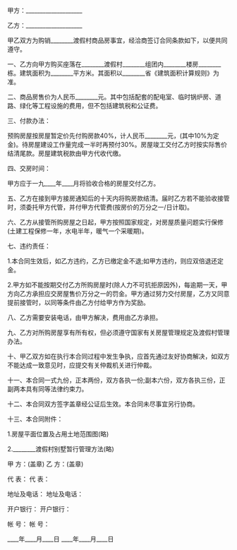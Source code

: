 
 


甲方：____________________


乙方：____________________


甲乙双方为购销________渡假村商品房事宜，经洽商签订合同条款如下，以便共同遵守。


一、乙方向甲方购买座落在________渡假村________组团内________楼房________栋。建筑面积为________平方米。其面积以________省《建筑面积计算规则》为准。


二、商品房售价为人民币________元。其中包括配套的配电室、临时锅炉房、道路、绿化等工程设施的费用，但不包括建筑税和公证费。


三、付款办法：


预购房屋按房屋暂定价先付购房款40%，计人民币________元，(其中10%为定金)。待房屋建设工作量完成一半时再预付30%。房屋竣工交付乙方时按实际售价结清尾款。房屋建筑税款由甲方代收代缴。 



四、交房时间：


甲方应于一九____年____月将验收合格的房屋交付乙方。


五、乙方在接到甲方接房通知后的十天内将购房款结清。届时乙方若不能验收接管时，须委托甲方代管，并付甲方代管费(按房价的万分之一/日计取)。


六、乙方从接管所购房屋之日起，甲方按照国家规定，对房屋质量问题实行保修(土建工程保修一年，水电半年，暖气一个采暖期)。


七、违约责任：


1.本合同生效后，如乙方违约，乙方已缴定金不退;如甲方违约，则应双倍退还定金。


2.甲方如不能按期交付乙方所购房屋时(除人力不可抗拒原因外)，每逾期一天，甲方向乙方承担应交房屋售价万分之一的罚金。甲方通过努力交付房屋，乙方又同意提前接管时，以同等条件由乙方付给甲方作为奖励。


八、乙方需要安装电话，由甲方解决，费用由乙方承担。


九、乙方对所购房屋享有所有权，但必须遵守国家有关房屋管理规定及渡假村管理办法。


十、甲乙双方如在执行本合同过程中发生争执，应首先通过友好协商解决，如双方不能达成一致意见时，应提交有关仲裁机关进行仲裁。


十一、本合同一式九份，正本两份，双方各执一份;副本六份，双方各执三份，正副两本具有同等法律约束力。


十二、本合同双方签字盖章经公证后生效。本合同未尽事宜另行协商。


十三、本合同附件：


1.房屋平面位置及占用土地范围图(略)


2.________渡假村别墅暂行管理方法(略)


甲 方：(盖章) 乙 方：(盖章)


代 表： 代 表：


地址及电话： 地址及电话：


开户银行： 开户银行：


帐 号： 帐 号：


____年____月____日 ____年____月____日
 


 

 
 
 
 
 
  


  
 

  


  


  
 
 
 
 

